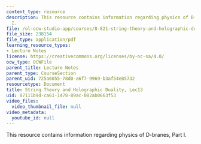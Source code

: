 ```yaml
---
content_type: resource
description: This resource contains information regarding physics of D-branes, Part
  I.
file: /ol-ocw-studio-app/courses/8-821-string-theory-and-holographic-duality-fall-2014/87111b9dca61147889ac082ab0663f53_MIT8_821S15_Lec13.pdf
file_size: 238154
file_type: application/pdf
learning_resource_types:
- Lecture Notes
license: https://creativecommons.org/licenses/by-nc-sa/4.0/
ocw_type: OCWFile
parent_title: Lecture Notes
parent_type: CourseSection
parent_uid: 725a6055-78d0-a6f7-9969-b3af54e85732
resourcetype: Document
title: String Theory and Holographic Duality, Lec13
uid: 87111b9d-ca61-1478-89ac-082ab0663f53
video_files:
  video_thumbnail_file: null
video_metadata:
  youtube_id: null
---
```

This resource contains information regarding physics of D-branes, Part I.